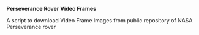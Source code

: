 <b>Perseverance Rover Video Frames</b>

A script to download Video Frame Images from public repository of NASA Perseverance rover

